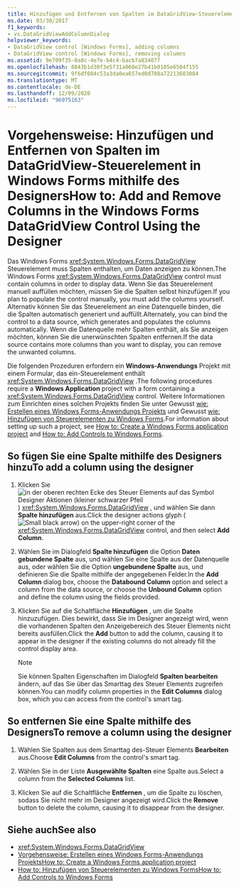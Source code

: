 ```yaml
---
title: Hinzufügen und Entfernen von Spalten im DataGridView-Steuerelement mithilfe des Designers
ms.date: 03/30/2017
f1_keywords:
- vs.DataGridViewAddColumnDialog
helpviewer_keywords:
- DataGridView control [Windows Forms], adding columns
- DataGridView control [Windows Forms], removing columns
ms.assetid: 9e709f35-0a8c-4e7e-b4c4-bacb7a834077
ms.openlocfilehash: 8843b1d30f3e5f31a060e27b41b0105e6584f155
ms.sourcegitcommit: 9f6df084c53a3da0ea657ed0d708a72213683084
ms.translationtype: MT
ms.contentlocale: de-DE
ms.lasthandoff: 12/09/2020
ms.locfileid: "96975163"
---
```

# <a name="how-to-add-and-remove-columns-in-the-windows-forms-datagridview-control-using-the-designer"></a><span data-ttu-id="b5e42-102">Vorgehensweise: Hinzufügen und Entfernen von Spalten im DataGridView-Steuerelement in Windows Forms mithilfe des Designers</span><span class="sxs-lookup"><span data-stu-id="b5e42-102">How to: Add and Remove Columns in the Windows Forms DataGridView Control Using the Designer</span></span>
<span data-ttu-id="b5e42-103">Das Windows Forms <xref:System.Windows.Forms.DataGridView> Steuerelement muss Spalten enthalten, um Daten anzeigen zu können.</span><span class="sxs-lookup"><span data-stu-id="b5e42-103">The Windows Forms <xref:System.Windows.Forms.DataGridView> control must contain columns in order to display data.</span></span> <span data-ttu-id="b5e42-104">Wenn Sie das Steuerelement manuell auffüllen möchten, müssen Sie die Spalten selbst hinzufügen.</span><span class="sxs-lookup"><span data-stu-id="b5e42-104">If you plan to populate the control manually, you must add the columns yourself.</span></span> <span data-ttu-id="b5e42-105">Alternativ können Sie das Steuerelement an eine Datenquelle binden, die die Spalten automatisch generiert und auffüllt.</span><span class="sxs-lookup"><span data-stu-id="b5e42-105">Alternately, you can bind the control to a data source, which generates and populates the columns automatically.</span></span> <span data-ttu-id="b5e42-106">Wenn die Datenquelle mehr Spalten enthält, als Sie anzeigen möchten, können Sie die unerwünschten Spalten entfernen.</span><span class="sxs-lookup"><span data-stu-id="b5e42-106">If the data source contains more columns than you want to display, you can remove the unwanted columns.</span></span>

 <span data-ttu-id="b5e42-107">Die folgenden Prozeduren erfordern ein **Windows-Anwendungs** Projekt mit einem Formular, das ein-Steuerelement enthält <xref:System.Windows.Forms.DataGridView> .</span><span class="sxs-lookup"><span data-stu-id="b5e42-107">The following procedures require a **Windows Application** project with a form containing a <xref:System.Windows.Forms.DataGridView> control.</span></span> <span data-ttu-id="b5e42-108">Weitere Informationen zum Einrichten eines solchen Projekts finden Sie unter Gewusst [wie: Erstellen eines Windows Forms-Anwendungs Projekts](/visualstudio/ide/step-1-create-a-windows-forms-application-project) und Gewusst [wie: Hinzufügen von Steuerelementen zu Windows Forms](how-to-add-controls-to-windows-forms.md).</span><span class="sxs-lookup"><span data-stu-id="b5e42-108">For information about setting up such a project, see [How to: Create a Windows Forms application project](/visualstudio/ide/step-1-create-a-windows-forms-application-project) and [How to: Add Controls to Windows Forms](how-to-add-controls-to-windows-forms.md).</span></span>

## <a name="to-add-a-column-using-the-designer"></a><span data-ttu-id="b5e42-109">So fügen Sie eine Spalte mithilfe des Designers hinzu</span><span class="sxs-lookup"><span data-stu-id="b5e42-109">To add a column using the designer</span></span>

1. <span data-ttu-id="b5e42-110">Klicken Sie ![ in der oberen rechten Ecke des Steuer Elements auf das Symbol Designer Aktionen (kleiner schwarzer Pfeil ](./media/designer-actions-glyph.gif) ) <xref:System.Windows.Forms.DataGridView> , und wählen Sie dann **Spalte hinzufügen** aus.</span><span class="sxs-lookup"><span data-stu-id="b5e42-110">Click the designer actions glyph (![Small black arrow](./media/designer-actions-glyph.gif)) on the upper-right corner of the <xref:System.Windows.Forms.DataGridView> control, and then select **Add Column**.</span></span>

2. <span data-ttu-id="b5e42-111">Wählen Sie im Dialogfeld **Spalte hinzufügen** die Option **Daten gebundene Spalte** aus, und wählen Sie eine Spalte aus der Datenquelle aus, oder wählen Sie die Option **ungebundene Spalte** aus, und definieren Sie die Spalte mithilfe der angegebenen Felder.</span><span class="sxs-lookup"><span data-stu-id="b5e42-111">In the **Add Column** dialog box, choose the **Databound Column** option and select a column from the data source, or choose the **Unbound Column** option and define the column using the fields provided.</span></span>

3. <span data-ttu-id="b5e42-112">Klicken Sie auf die Schaltfläche **Hinzufügen** , um die Spalte hinzuzufügen. Dies bewirkt, dass Sie im Designer angezeigt wird, wenn die vorhandenen Spalten den Anzeigebereich des Steuer Elements nicht bereits ausfüllen.</span><span class="sxs-lookup"><span data-stu-id="b5e42-112">Click the **Add** button to add the column, causing it to appear in the designer if the existing columns do not already fill the control display area.</span></span>

    > [!NOTE]
    > <span data-ttu-id="b5e42-113">Sie können Spalten Eigenschaften im Dialogfeld **Spalten bearbeiten** ändern, auf das Sie über das Smarttag des Steuer Elements zugreifen können.</span><span class="sxs-lookup"><span data-stu-id="b5e42-113">You can modify column properties in the **Edit Columns** dialog box, which you can access from the control's smart tag.</span></span>

## <a name="to-remove-a-column-using-the-designer"></a><span data-ttu-id="b5e42-114">So entfernen Sie eine Spalte mithilfe des Designers</span><span class="sxs-lookup"><span data-stu-id="b5e42-114">To remove a column using the designer</span></span>

1. <span data-ttu-id="b5e42-115">Wählen Sie Spalten aus dem Smarttag des-Steuer Elements **Bearbeiten** aus.</span><span class="sxs-lookup"><span data-stu-id="b5e42-115">Choose **Edit Columns** from the control's smart tag.</span></span>

2. <span data-ttu-id="b5e42-116">Wählen Sie in der Liste **Ausgewählte Spalten** eine Spalte aus.</span><span class="sxs-lookup"><span data-stu-id="b5e42-116">Select a column from the **Selected Columns** list.</span></span>

3. <span data-ttu-id="b5e42-117">Klicken Sie auf die Schaltfläche **Entfernen** , um die Spalte zu löschen, sodass Sie nicht mehr im Designer angezeigt wird.</span><span class="sxs-lookup"><span data-stu-id="b5e42-117">Click the **Remove** button to delete the column, causing it to disappear from the designer.</span></span>

## <a name="see-also"></a><span data-ttu-id="b5e42-118">Siehe auch</span><span class="sxs-lookup"><span data-stu-id="b5e42-118">See also</span></span>

- <xref:System.Windows.Forms.DataGridView>
- [<span data-ttu-id="b5e42-119">Vorgehensweise: Erstellen eines Windows Forms-Anwendungs Projekts</span><span class="sxs-lookup"><span data-stu-id="b5e42-119">How to: Create a Windows Forms application project</span></span>](/visualstudio/ide/step-1-create-a-windows-forms-application-project)
- [<span data-ttu-id="b5e42-120">How to: Hinzufügen von Steuerelementen zu Windows Forms</span><span class="sxs-lookup"><span data-stu-id="b5e42-120">How to: Add Controls to Windows Forms</span></span>](how-to-add-controls-to-windows-forms.md)
